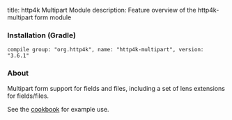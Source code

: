 title: http4k Multipart Module
description: Feature overview of the http4k-multipart form module

### Installation (Gradle)
```compile group: "org.http4k", name: "http4k-multipart", version: "3.6.1"```

### About

Multipart form support for fields and files, including a set of lens extensions for fields/files.

See the [cookbook](/cookbook/multipart_forms/) for example use.
